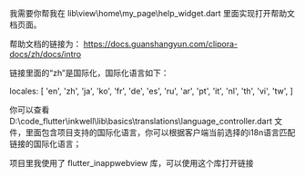 



我需要你帮我在 lib\view\home\my_page\help_widget.dart 里面实现打开帮助文档页面。

帮助文档的链接为：
https://docs.guanshangyun.com/clipora-docs/zh/docs/intro

链接里面的“zh”是国际化，国际化语言如下：

locales: [
      'en',
      'zh',
      'ja',
      'ko',
      'fr',
      'de',
      'es',
      'ru',
      'ar',
      'pt',
      'it',
      'nl',
      'th',
      'vi',
      'tw',
    ]

你可以查看 D:\code_flutter\inkwell\lib\basics\translations\language_controller.dart 文件，里面包含项目支持的国际化语言，你可以根据客户端当前选择的i18n语言匹配链接的国际化语言；


项目里我使用了 flutter_inappwebview 库，可以使用这个库打开链接